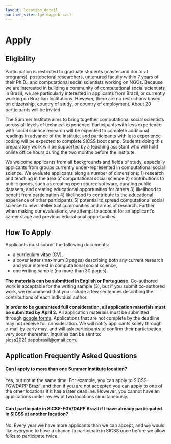 ```yaml
---
layout: location_detail
partner_site: fgv-dapp-brazil
---
```


# Apply

## Eligibility

Participation is restricted to graduate students (master and doctoral programs), postdoctoral researchers, untenured faculty within 7 years of their Ph.D., and computational social scientists working on NGOs. Because we are interested in building a community of computational social scientists in Brazil, we are particularly interested in applicants from Brazil, or currently working on Brazilian Institutions. However, there are no restrictions based on citizenship, country of study, or country of employment. About 20 participants will be invited.

The Summer Institute aims to bring together computational social scientists across all levels of technical experience. Participants with less experience with social science research will be expected to complete additional readings in advance of the Institute, and participants with less experience coding will be expected to complete SICSS boot camp. Students doing this preparatory work will be supported by a teaching assistant who will hold online office hours during the two months before the Institute.

We welcome applicants from all backgrounds and fields of study, especially applicants from groups currently under-represented in computational social science. We evaluate applicants along a number of dimensions: 1) research and teaching in the area of computational social science 2) contributions to public goods, such as creating open source software, curating public datasets, and creating educational opportunities for others 3) likelihood to benefit from participation 4) likelihood to contribute to the educational experience of other participants 5) potential to spread computational social science to new intellectual communities and areas of research. Further, when making our evaluations, we attempt to account for an applicant’s career stage and previous educational opportunities.

## How To Apply

Applicants must submit the following documents: 

-  a curriculum vitae (CV),
-  a cover letter (maximum 3 pages) describing both any current research and your interest in computational social science,
-  one writing sample (no more than 30 pages).

**The materials can be submitted in English or Portuguese.**  Co-authored work is acceptable for the writing sample (3), but if you submit co-authored work, we recommend that you include a few sentences describing the contributions of each individual author. 

**In order to be guaranteed full consideration, all application materials must be submitted by April 2.**  All application materials must be submitted through [google forms](https://docs.google.com/forms/d/e/1FAIpQLSeJz-Fr5dPeEPZlyRP0scuo71LnL_caNI6Ykugn2NYJ0vozYQ/viewform?usp=sf_link). Applications that are not complete by the deadline may not receive full consideration. We will notify applicants solely through e-mail by early may, and will ask participants to confirm their participation very soon thereafter.
Inquiries can be sent to:  sicss2021.dappbrasil@gmail.com.

## Application Frequently Asked Questions

#### Can I apply to more than one Summer Institute location?

Yes, but not at the same time. For example, you can apply to SICSS-FGV/DAPP Brazil, and then if you are not accepted you can apply to one of the other locations if it has a later deadline. However, you cannot have an applications under review at two locations simultaneously.

#### Can I participate in SICSS-FGV/DAPP Brazil if I have already participated in SICSS at another location?

No. Every year we have more applicants than we can accept, and we would like everyone to have a chance to participate in SICSS once before we allow folks to participate twice.
